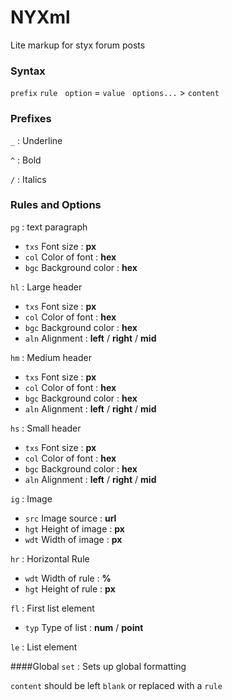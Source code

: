 # NYXml
Lite markup for styx forum posts

### Syntax
`prefix` `rule` &nbsp; `option` = `value` &nbsp; `options...` > `content`

### Prefixes
`_` : Underline

`^` : Bold

`/` : Italics

### Rules and Options
`pg` : text paragraph
- `txs` Font size : **px**
- `col` Color of font : **hex**
- `bgc` Background color : **hex**

`hl` : Large header
- `txs` Font size : **px**
- `col` Color of font : **hex**
- `bgc` Background color : **hex**
- `aln` Alignment : **left** / **right** / **mid**

`hm` : Medium header
- `txs` Font size : **px**
- `col` Color of font : **hex**
- `bgc` Background color : **hex**
- `aln` Alignment : **left** / **right** / **mid**

`hs` : Small header
- `txs` Font size : **px**
- `col` Color of font : **hex**
- `bgc` Background color : **hex**
- `aln` Alignment : **left** / **right** / **mid**

`ig` : Image
- `src` Image source : **url**
- `hgt` Height of image : **px**
- `wdt` Width of image : **px**

`hr` : Horizontal Rule
- `wdt` Width of rule : **%**
- `hgt` Height of rule : **px**

`fl` : First list element
- `typ` Type of list : **num** / **point**

`le` : List element

####Global
`set` : Sets up global formatting

`content` should be left `blank` or replaced with a `rule`
